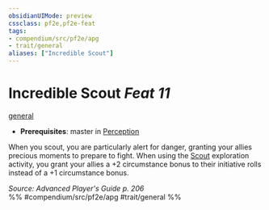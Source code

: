 ```yaml
---
obsidianUIMode: preview
cssclass: pf2e,pf2e-feat
tags:
- compendium/src/pf2e/apg
- trait/general
aliases: ["Incredible Scout"]
---
```

# Incredible Scout  *Feat 11*  
[general](/rules/traits/general.md)  

- **Prerequisites**: master in [Perception](/compendium/skills.md#Perception)

When you scout, you are particularly alert for danger, granting your allies precious moments to prepare to fight. When using the [Scout](/rules/actions/scout.md) exploration activity, you grant your allies a +2 circumstance bonus to their initiative rolls instead of a +1 circumstance bonus.

*Source: Advanced Player's Guide p. 206*  
%% #compendium/src/pf2e/apg #trait/general %%